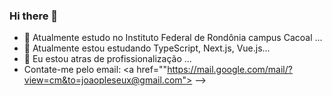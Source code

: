 ### Hi there 👋

- 🔭 Atualmente estudo no Instituto Federal de Rondônia campus Cacoal ...
- 🌱 Atualmente estou estudando TypeScript, Next.js, Vue.js...
- 👯 Eu estou atras de profissionalização ...
- Contate-me pelo email: <a href=""https://mail.google.com/mail/?view=cm&to=joaopleseux@gmail.com"> </a>
-->

